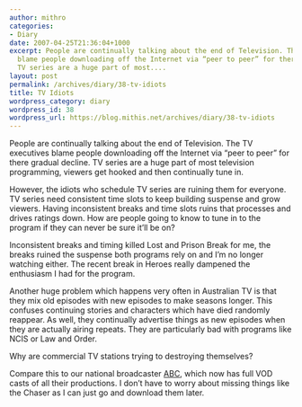```yaml
---
author: mithro
categories:
- Diary
date: 2007-04-25T21:36:04+1000
excerpt: People are continually talking about the end of Television. The TV executives
  blame people downloading off the Internet via “peer to peer” for there gradual decline.
  TV series are a huge part of most....
layout: post
permalink: /archives/diary/38-tv-idiots
title: TV Idiots
wordpress_category: diary
wordpress_id: 38
wordpress_url: https://blog.mithis.net/archives/diary/38-tv-idiots
---
```


<div >
<p>People are continually talking about the end of Television. The TV executives blame people downloading off the Internet via “peer to peer” for there gradual decline. TV series are a huge part of most television programming, viewers get hooked and then continually tune in.</p>
<p>However, the idiots who schedule TV series are ruining them for everyone. TV series need consistent time slots to keep building suspense and grow viewers. Having inconsistent breaks and time slots ruins that processes and drives ratings down. How are people going to know to tune in to the program if they can never be sure it’ll be on?</p>
<p>Inconsistent breaks and timing killed Lost and Prison Break for me, the breaks ruined the suspense both programs rely on and I’m no longer watching either. The recent break in Heroes really dampened the enthusiasm I had for the program.</p>
<p>Another huge problem which happens very often in Australian TV is that they mix old episodes with new episodes to make seasons longer. This confuses continuing stories and characters which have died randomly reappear. As well, they continually advertise things as new episodes when they are actually airing repeats. They are particularly bad with programs like NCIS or Law and Order.</p>
<p>Why are commercial TV stations trying to destroying themselves?</p>
<p>Compare this to our national broadcaster <a href="http://www.abc.net.au/">ABC</a>, which now has full VOD casts of all their productions. I don’t have to worry about missing things like the Chaser as I can just go and download them later.</p>
</div>